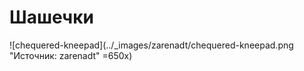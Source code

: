 # Шашечки

![chequered-kneepad](../_images/zarenadt/chequered-kneepad.png "Источник: zarenadt" =650x)
